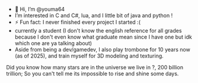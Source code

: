 - 👋 Hi, I’m @youma64
- I’m interested in C and C#, lua, and I little bit of java and python !
- ⚡ Fun fact: I never finished every project I started :(
- currently a student (I don't know the english reference for all grades because I don't even know what graduate mean since I have one but idk which one are ya talking about)
- Aside from being a dev/gamedev, I also play trombone for 10 years now (as of 2025), and train myself for 3D modeling and texturing.



Did you know how many stars are in the universe we live in ?, 200 billion trillion; 
So you can't tell me its impossible to rise and shine some days. 
